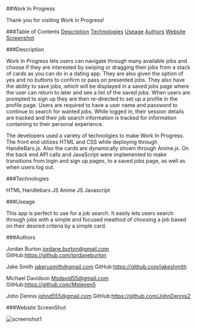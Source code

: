 ##Work In Progress

  Thank you for visiting Work in Progress!

###Table of Contents
[Description](https://github.com/jordaneburton/job-dating-app/blob/main/README.md###Description)
[Technologies](https://github.com/jordaneburton/job-dating-app/blob/main/README.md###Technologies)
[Useage](https://github.com/jordaneburton/job-dating-app/blob/main/README.md###Useage)
[Authors](https://github.com/jordaneburton/job-dating-app/blob/main/README.md###Authors)
[Website Screenshot](https://github.com/jordaneburton/job-dating-app/blob/main/README.md###WebsiteScreenshot)

###Description

 Work In Progress lets users can navigate through many available jobs and choose if they are interested by swiping or dragging their jobs from a stack of cards as you can do in a dating app.  They are also given the option of yes and no buttons to confirm or pass on presented jobs.  They also have the ability to save jobs, which will be displayed in a saved jobs page where the user can return to later and see a list of the saved jobs. When users are prompted to sign up they are then re-directed to set up a profile in the profile page.  Users are required to have a user name and password to continue to search for wanted jobs. While logged in, their session details are tracked and their job search information is tracked for information containing to their personal experience.

 The developers used a variety of technoligies to make Work In Progress.
 The front end utilizes HTML and CSS while deploying through HandleBars.js. Also the cards are dynamically shown through Anime.js.
 On the back end API calls and JavaScript were implemented to make transitions from login and sign up pages, to a saved jobs page, as well as when users log out.

###Technologies

HTML
Handlebars JS
Anime JS
Javascript

###Useage

This app is perfect to use for a job search. It easily lets users search through jobs with a simple and focused meathod of choosing a job based on their desired criteria by a simple card.

###Authors

Jordan Burton
jordane.burton@gmail.com
GitHub:https://github.com/jordaneburton

Jake Smith
jakerusmith@gmail.com
GitHub:https://github.com/jakeshmith

Michael Davidson
Msdavid55@gmail.com
GitHub:https://github.com/Msteven5

John Dennis
johnd555@gmail.com
GitHub:https://github.com/JohnDennis2




###Website ScreenShot

![screenshot1](./newScreenshot.png)